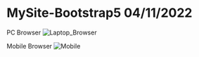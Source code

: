 # MySite-Bootstrap5 04/11/2022

PC Browser 
![Laptop_Browser](https://user-images.githubusercontent.com/1036327/199944844-a4e0ffcb-2984-43f8-a93f-cc200dede0fd.png)

Mobile Browser 
![Mobile](https://user-images.githubusercontent.com/1036327/199574155-9ef2cd78-29f1-4610-8454-f90b04761807.png)
